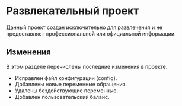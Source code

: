 # Развлекательный проект

Данный проект создан исключительно для развлечения и не предоставляет профессиональной или официальной информации.

## Изменения

В этом разделе перечислены последние изменения в проекте.

- Исправлен файл конфигурации (config).
- Добавлены новые переменные обращения.
- Удалены бездействующие переменные.
- Добавлен пользовательский баланс.